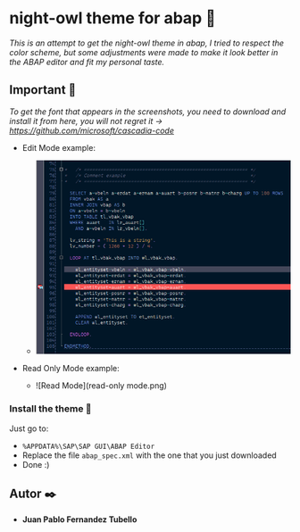 # night-owl theme for abap 🌌

_This is an attempt to get the night-owl theme in abap, I tried to respect the color scheme, but some adjustments were made to make it look better in the ABAP editor
and fit my personal taste._

## Important 🚀

_To get the font that appears in the screenshots, you need to download and install it from here, you will not regret it → https://github.com/microsoft/cascadia-code_

- Edit Mode example: 
  - ![Edit Mode](edit-mode.png)

- Read Only Mode example: 
  - ![Read Mode](read-only mode.png)

### Install the theme 🔧

Just go to:

 - `%APPDATA%\SAP\SAP GUI\ABAP Editor`
 - Replace the file `abap_spec.xml` with the one that you just downloaded
 - Done :)
## Autor ✒️

* **Juan Pablo Fernandez Tubello** 

